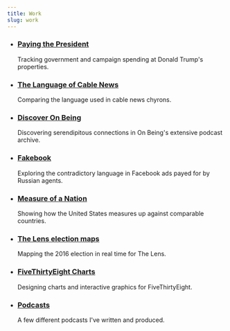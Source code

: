 ```yaml
---
title: Work
slug: work
---
```


* ### [Paying the President](#paying-the-president)

  Tracking government and campaign spending at Donald Trump's properties.

* ### [The Language of Cable News](#cable-news)

  Comparing the language used in cable news chyrons.

* ### [Discover On Being](#on-being)

  Discovering serendipitous connections in On Being's extensive podcast archive.

* ### [Fakebook](#fakebook)

  Exploring the contradictory language in Facebook ads payed for by Russian agents.

* ### [Measure of a Nation](#measure)

  Showing how the United States measures up against comparable countries.

* ### [The Lens election maps](#election-maps)

  Mapping the 2016 election in real time for The Lens.

* ### [FiveThirtyEight Charts](#charts)

  Designing charts and interactive graphics for FiveThirtyEight.

* ### [Podcasts](#podcasts)

  A few different podcasts I've written and produced.
